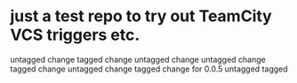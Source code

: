# just a test repo to try out TeamCity VCS triggers etc.
untagged change
tagged change
untagged change 
untagged change 
tagged change 
untagged change
tagged change for 0.0.5
untagged tagged